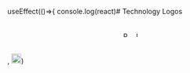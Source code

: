  useEffect(()=>{
 console.log(react)# Technology Logos

<div style="display: flex; flex-wrap: wrap; justify-content: center; gap: 12px; padding: 20px;">
    <img src="https://cdn.jsdelivr.net/gh/devicons/devicon/icons/react/react-original.svg" alt="React Logo" style="width: 10px; height: 10px;" />
    <img src="https://cdn.jsdelivr.net/gh/devicons/devicon/icons/javascript/javascript-original.svg" alt="JavaScript Logo" style="width: 10px; height: 10px;" />
    <!-- Add more logos here -->
</div>

 ,      <img src="https://cdn.jsdelivr.net/gh/devicons/devicon/icons/javascript/javascript-original.svg" alt="JavaScript Logo" style="width: 20px; height: 20px;" />)
 
